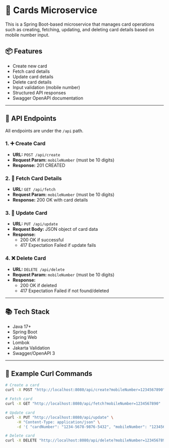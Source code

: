 # 🧾 Cards Microservice

This is a Spring Boot-based microservice that manages card operations such as creating, fetching, updating, and deleting card details based on mobile number input.

## 📦 Features

- Create new card
- Fetch card details
- Update card details
- Delete card details
- Input validation (mobile number)
- Structured API responses
- Swagger OpenAPI documentation

---

## 🚀 API Endpoints

All endpoints are under the `/api` path.

### 1. ➕ Create Card

- **URL:** `POST /api/create`
- **Request Param:** `mobileNumber` (must be 10 digits)
- **Response:** 201 CREATED

### 2. 📄 Fetch Card Details

- **URL:** `GET /api/fetch`
- **Request Param:** `mobileNumber` (must be 10 digits)
- **Response:** 200 OK with card details

### 3. 🔄 Update Card

- **URL:** `PUT /api/update`
- **Request Body:** JSON object of card data
- **Response:** 
  - 200 OK if successful
  - 417 Expectation Failed if update fails

### 4. ❌ Delete Card

- **URL:** `DELETE /api/delete`
- **Request Param:** `mobileNumber` (must be 10 digits)
- **Response:**
  - 200 OK if deleted
  - 417 Expectation Failed if not found/deleted

---

## 📚 Tech Stack

- Java 17+
- Spring Boot
- Spring Web
- Lombok
- Jakarta Validation
- Swagger/OpenAPI 3

---

## 🧪 Example Curl Commands

```bash
# Create a card
curl -X POST "http://localhost:8080/api/create?mobileNumber=1234567890"

# Fetch card
curl -X GET "http://localhost:8080/api/fetch?mobileNumber=1234567890"

# Update card
curl -X PUT "http://localhost:8080/api/update" \
     -H "Content-Type: application/json" \
     -d '{ "cardNumber": "1234-5678-9876-5432", "mobileNumber": "1234567890", ... }'

# Delete card
curl -X DELETE "http://localhost:8080/api/delete?mobileNumber=1234567890"
